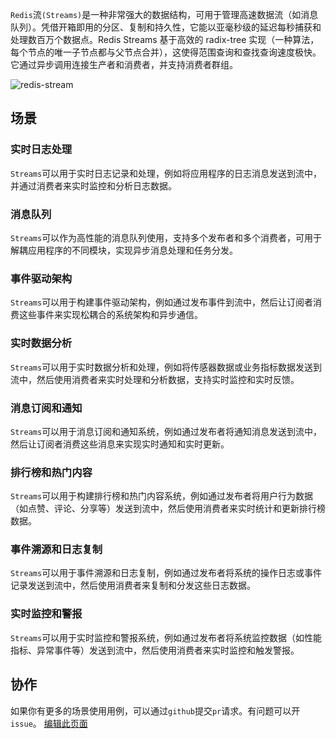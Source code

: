 `Redis`流`(Streams)`是一种非常强大的数据结构，可用于管理高速数据流（如消息队列）。凭借开箱即用的分区、复制和持久性，它能以亚毫秒级的延迟每秒捕获和处理数百万个数据点。Redis Streams 基于高效的 radix-tree 实现（一种算法，每个节点的唯一子节点都与父节点合并），这使得范围查询和查找查询速度极快。它通过异步调用连接生产者和消费者，并支持消费者群组。

![redis-stream](https://redis.com/wp-content/uploads/2019/04/streams-2.png?&auto=webp&quality=85,75&width=500)

## 场景

### 实时日志处理

`Streams`可以用于实时日志记录和处理，例如将应用程序的日志消息发送到流中，并通过消费者来实时监控和分析日志数据。

### 消息队列

`Streams`可以作为高性能的消息队列使用，支持多个发布者和多个消费者，可用于解耦应用程序的不同模块，实现异步消息处理和任务分发。

### 事件驱动架构

`Streams`可以用于构建事件驱动架构，例如通过发布事件到流中，然后让订阅者消费这些事件来实现松耦合的系统架构和异步通信。

### 实时数据分析

`Streams`可以用于实时数据分析和处理，例如将传感器数据或业务指标数据发送到流中，然后使用消费者来实时处理和分析数据，支持实时监控和实时反馈。

### 消息订阅和通知

`Streams`可以用于消息订阅和通知系统，例如通过发布者将通知消息发送到流中，然后让订阅者消费这些消息来实现实时通知和实时更新。

### 排行榜和热门内容

`Streams`可以用于构建排行榜和热门内容系统，例如通过发布者将用户行为数据（如点赞、评论、分享等）发送到流中，然后使用消费者来实时统计和更新排行榜数据。

### 事件溯源和日志复制

`Streams`可以用于事件溯源和日志复制，例如通过发布者将系统的操作日志或事件记录发送到流中，然后使用消费者来复制和分发这些日志数据。

### 实时监控和警报

`Streams`可以用于实时监控和警报系统，例如通过发布者将系统监控数据（如性能指标、异常事件等）发送到流中，然后使用消费者来实时监控和触发警报。



## 协作

如果你有更多的场景使用用例，可以通过`github`提交`pr`请求。有问题可以开`issue`。
[编辑此页面](https://github.com/TianLiangZhou/loocode.com/blob/main/docs/redis/Redis%E5%AE%9E%E7%94%A8%E6%8C%87%E5%8D%97/%E6%B5%81%E7%AF%87.md)

